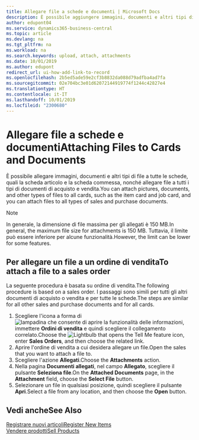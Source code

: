 ```yaml
---
title: Allegare file a schede e documenti | Microsoft Docs
description: È possibile aggiungere immagini, documenti e altri tipi di file a tutte le schede e a tutti i tipi di documenti di acquisto e vendita.
author: edupont04
ms.service: dynamics365-business-central
ms.topic: article
ms.devlang: na
ms.tgt_pltfrm: na
ms.workload: na
ms.search.keywords: upload, attach, attachments
ms.date: 10/01/2019
ms.author: edupont
redirect_url: ui-how-add-link-to-record
ms.openlocfilehash: 2b5ed5ade59e2cf3b8832da088d79adfba4ad7fa
ms.sourcegitcommit: 02e704bc3e01d62072144919774f1244c42827e4
ms.translationtype: HT
ms.contentlocale: it-IT
ms.lasthandoff: 10/01/2019
ms.locfileid: "2300680"
---
```

# <a name="attaching-files-to-cards-and-documents"></a><span data-ttu-id="82d13-103">Allegare file a schede e documenti</span><span class="sxs-lookup"><span data-stu-id="82d13-103">Attaching Files to Cards and Documents</span></span>
<span data-ttu-id="82d13-104">È possibile allegare immagini, documenti e altri tipi di file a tutte le schede, quali la scheda articolo e la scheda commessa, nonché allegare file a tutti i tipi di documenti di acquisto e vendita.</span><span class="sxs-lookup"><span data-stu-id="82d13-104">You can attach pictures, documents, and other types of files to all cards, such as the item card and job card, and you can attach files to all types of sales and purchase documents.</span></span>

> [!Note]
> <span data-ttu-id="82d13-105">In generale, la dimensione di file massima per gli allegati è 150 MB.</span><span class="sxs-lookup"><span data-stu-id="82d13-105">In general, the maximum file size for attachments is 150 MB.</span></span> <span data-ttu-id="82d13-106">Tuttavia, il limite può essere inferiore per alcune funzionalità.</span><span class="sxs-lookup"><span data-stu-id="82d13-106">However, the limit can be lower for some features.</span></span>

## <a name="to-attach-a-file-to-a-sales-order"></a><span data-ttu-id="82d13-107">Per allegare un file a un ordine di vendita</span><span class="sxs-lookup"><span data-stu-id="82d13-107">To attach a file to a sales order</span></span>
<span data-ttu-id="82d13-108">La seguente procedura è basata su ordine di vendita.</span><span class="sxs-lookup"><span data-stu-id="82d13-108">The following procedure is based on a sales order.</span></span> <span data-ttu-id="82d13-109">I passaggi sono simili per tutti gli altri documenti di acquisto o vendita e per tutte le schede.</span><span class="sxs-lookup"><span data-stu-id="82d13-109">The steps are similar for all other sales and purchase documents and for all cards.</span></span>

1. <span data-ttu-id="82d13-110">Scegliere l'icona a forma di ![lampadina che consente di aprire la funzionalità delle informazioni](media/ui-search/search_small.png "Informazioni sull'operazione che si desidera eseguire"), immettere **Ordini di vendita** e quindi scegliere il collegamento correlato.</span><span class="sxs-lookup"><span data-stu-id="82d13-110">Choose the ![Lightbulb that opens the Tell Me feature](media/ui-search/search_small.png "Tell me what you want to do") icon, enter **Sales Orders**, and then choose the related link.</span></span>
2. <span data-ttu-id="82d13-111">Aprire l'ordine di vendita a cui desidera allegare un file.</span><span class="sxs-lookup"><span data-stu-id="82d13-111">Open the sales that you want to attach a file to.</span></span>
3. <span data-ttu-id="82d13-112">Scegliere l'azione **Allegati**.</span><span class="sxs-lookup"><span data-stu-id="82d13-112">Choose the **Attachments** action.</span></span>
4. <span data-ttu-id="82d13-113">Nella pagina **Documenti allegati**, nel campo **Allegato**, scegliere il pulsante **Seleziona file**.</span><span class="sxs-lookup"><span data-stu-id="82d13-113">On the **Attached Documents** page, in the **Attachment** field, choose the **Select File** button.</span></span>
5. <span data-ttu-id="82d13-114">Selezionare un file in qualsiasi posizione, quindi scegliere il pulsante **Apri**.</span><span class="sxs-lookup"><span data-stu-id="82d13-114">Select a file from any location, and then choose the **Open** button.</span></span>

## <a name="see-also"></a><span data-ttu-id="82d13-115">Vedi anche</span><span class="sxs-lookup"><span data-stu-id="82d13-115">See Also</span></span>
[<span data-ttu-id="82d13-116">Registrare nuovi articoli</span><span class="sxs-lookup"><span data-stu-id="82d13-116">Register New Items</span></span>](inventory-how-register-new-items.md)  
[<span data-ttu-id="82d13-117">Vendere prodotti</span><span class="sxs-lookup"><span data-stu-id="82d13-117">Sell Products</span></span>](sales-how-sell-products.md)
